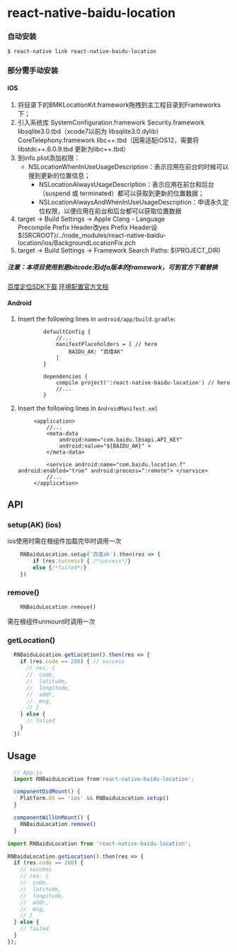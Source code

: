 
# react-native-baidu-location

### 自动安装

`$ react-native link react-native-baidu-location`

### 部分需手动安装

#### iOS
1. 将目录下的BMKLocationKit.framework拖拽到主工程目录到Frameworks下；
2. 引入系统库
    SystemConfiguration.framework
		Security.framework
		libsqlite3.0.tbd（xcode7以前为 libsqlite3.0.dylib）
		CoreTelephony.framework
		libc++.tbd（因需适配iOS12，需要将libstdc++.6.0.9.tbd 更新为libc++.tbd）
3. 到info.plist添加权限：
    - NSLocationWhenInUseUsageDescription：表示应用在前台的时候可以搜到更新的位置信息；
	  - NSLocationAlwaysUsageDescription：表示应用在前台和后台（suspend 或 terminated）都可以获取到更新的位置数据；
	  - NSLocationAlwaysAndWhenInUseUsageDescription：申请永久定位权限，以便应用在前台和后台都可以获取位置数据
4. target -> Build Settings -> Apple Clang - Language  
    Precompile Prefix Header改yes
		Prefix Header设 $(SRCROOT)/../node_modules/react-native-baidu-location/ios/BackgroundLocationFix.pch
5. target -> Build Settings -> Framework Search Paths: $(PROJECT_DIR)
##### 注意：本项目使用到是bitcode无idfa版本的framework，可到官方下载替换
[百度定位SDK下载](http://lbsyun.baidu.com/index.php?title=ios-locsdk/getsdk-ios-download)
[环境配置官方文档](http://lbsyun.baidu.com/index.php?title=ios-locsdk/guide/create-project/manual-create)


#### Android
1. Insert the following lines in `android/app/build.gradle`:
  	```
			defaultConfig {
				//...
				manifestPlaceholders = [ // here
					BAIDU_AK: "百度AK"
				]
			}

			dependencies {
				compile project(':react-native-baidu-location') // here
				//...
			}
  	```
2. Insert the following lines in `AndroidManifest.xml`
		
			<application>
				//...
				<meta-data
					android:name="com.baidu.lbsapi.API_KEY"
					android:value="${BAIDU_AK}" >
				</meta-data>
				
				<service android:name="com.baidu.location.f" android:enabled="true" android:process=":remote"> </service>
				//...
			</application>
		

## API
### setup(AK) (ios)
ios使用时需在根组件加载完毕时调用一次
```javascript
	RNBaiduLocation.setup('百度ak').then(res => {
		if (res.success) { /*success*/}
		else {/*failed*/}
	})
```
### remove()
```javascript
	RNBaiduLocation.remove()
```
需在根组件unmount时调用一次
### getLocation()
```javascript
  RNBaiduLocation.getLocation().then(res => {
    if (res.code == 200) { // success
      // res: {
      //  code,
      //  latitude,
      //  longitude,
      //  addr,
      //  msg,
      // }
    } else {
      // falied
    }
  })
```


## Usage
```javascript
  // App.js
  import RNBaiduLocation from'react-native-baidu-location';

  componentDidMount() {
    Platform.OS == 'ios' && RNBaiduLocation.setup()
  }

  componentWillUnMount() {
    RNBaiduLocation.remove()
  }
```


```javascript
import RNBaiduLocation from 'react-native-baidu-location';

RNBaiduLocation.getLocation().then(res => {
  if (res.code == 200) {
    // success
    // res: {
    //  code,
    //  latitude,
    //  longitude,
    //  addr,
    //  msg,
    // }
  } else {
    // failed
  }
});

```
  
